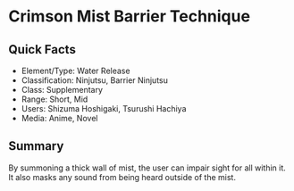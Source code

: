 # Crimson Mist Barrier Technique

## Quick Facts
- Element/Type: Water Release
- Classification: Ninjutsu, Barrier Ninjutsu
- Class: Supplementary
- Range: Short, Mid
- Users: Shizuma Hoshigaki, Tsurushi Hachiya
- Media: Anime, Novel

## Summary
By summoning a thick wall of mist, the user can impair sight for all within it. It also masks any sound from being heard outside of the mist.
